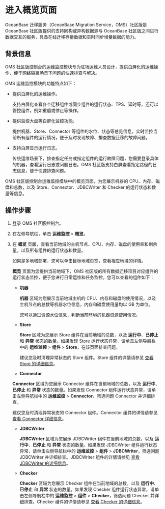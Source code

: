 # 进入概览页面

OceanBase 迁移服务（OceanBase Migration Service，OMS）社区版是 OceanBase 社区版提供的支持同构或异构数据源与 OceanBase 社区版之间进行数据交互的服务，具备在线迁移存量数据和实时同步增量数据的能力。

## 背景信息

OMS 社区版控制台的运维监控模块专为驻场运维人员设计，提供白屏化的运维操作，便于网络隔离场景下问题的快速排查与解决。

OMS 运维监控模块的功能特点如下：

* 提供白屏化的运维操作。

  支持白屏化查看各个迁移组件或同步组件的运行状态、TPS、延时等，还可以管控组件，例如重启或停止等操作。
  
* 提供监控大盘等白屏化监控功能。

  提供机器、Store、Connector 等组件的水位、状态等总览信息，实时监控当前所有组件的运行情况，便于及时发现故障、排查数据迁移的故障问题。

* 支持白屏显示运行日志。

  传统运维场景下，排查指定任务或指定组件的运行故障问题，您需要登录具体的机器，查看运行日志或问题日志。OMS 社区版支持白屏查看指定路径的日志信息，便于快速排查问题。

OMS 社区版控制台运维监控模块中的概览页面，为您展示机器的 CPU、内存、磁盘和总数，以及 Store、Connector、JDBCWriter 和 Checker 的运行状态和数量等信息。

## 操作步骤

1. 登录 OMS 社区版控制台。

2. 在左侧导航栏，单击 **运维监控** \> **概览**。

3. 在 **概览** 页面，查看当前地域的主机节点、CPU、内存、磁盘的使用率和剩余量，以及所有组件的运行状态和数量。

    如果是多地域部署，您可以单击目标地域页签，查看相应地域的详情。

    **概览** 页面为您提供当前地域下，OMS 社区版的所有数据迁移项目对应组件的运行状态监控，便于您进行日常运维和任务监控。您可以查看的组件如下：

    * **机器**

      **机器** 区域为您展示当前地域主机的 CPU、内存和磁盘的使用情况，以及主机节点的总数等机器水位信息，内存和磁盘使用量均以 GB 为单位。

      您可以通过资源水位信息，判断当前环境的机器资源使用情况。

    * **Store**

      **Store** 区域为您展示 Store 组件在当前地域的总数，以及 **运行中**、**已停止** 和 **异常** 状态的数量。如果发现 Store 运行状态异常，请单击左侧导航栏中的 **运维监控** \> **组件** > **Store**，在该页面排查问题。

      建议您及时清理异常状态的 Store 组件。Store 组件的详情请参见 [查看 Store 的详细信息](../6.o-m-manual/3.components/1.store/2.view-store-details.md)。

    * **Connector**

     **Connector** 区域为您展示 Connector 组件在当前地域的总数，以及 **运行中**、**已停止** 和 **异常** 状态的数量。如果发现 Connector 组件运行状态异常，请单击左侧导航栏中的 **运维监控** \> **Connector**，筛选问题 Connector 并详细排查。

     建议您及时清理异常状态的 Connector 组件。Connector 组件的详情请参见 [查看 Connector 详细信息](../6.o-m-manual/3.components/2.connector/1.view-connector-details.md)。

    * **JDBCWriter**

      **JDBCWriter** 区域为您展示 JDBCWriter 组件在当前地域的总数，以及 **运行中**、**已停止** 和 **异常** 状态的数量。如果发现 JDBCWriter 组件运行状态异常，请单击左侧导航栏中的 **运维监控** \> **组件** > **JDBCWriter**，筛选问题 JDBCWriter 并详细排查。JDBCWriter 组件的详情请参见 [查看 JDBCWriter 的详细信息](../6.o-m-manual/3.components/3.jdbcwriter/1.view-jdbcwriter-details.md)。

    * **Checker**

      **Checker** 区域为您展示 Checker 组件在当前地域的总数，以及 **运行中**、**已停止** 和 **异常** 状态的数量。如果发现 Checker 组件运行状态异常，请单击左侧导航栏中的 **运维监控** \> **组件** > **Checker**，筛选问题 Checker 并详细排查。Checker 组件的详情请参见 [查看 Checker 的详细信息](../6.o-m-manual/3.components/4.checker/1.view-checker-details.md)。
